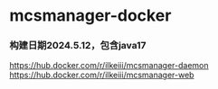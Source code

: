 # mcsmanager-docker

### 构建日期2024.5.12，包含java17

https://hub.docker.com/r/ilkeiii/mcsmanager-daemon
https://hub.docker.com/r/ilkeiii/mcsmanager-web